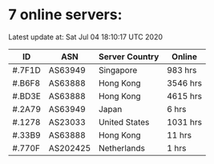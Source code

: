 # 7 online servers:

Latest update at: Sat Jul 04 18:10:17 UTC 2020

| ID | ASN | Server Country | Online |
| -- | --- | -------------- | ------ |
| #.7F1D | AS63949 | Singapore | 983 hrs |
| #.B6F8 | AS63888 | Hong Kong | 3546 hrs |
| #.BD3E | AS63888 | Hong Kong | 4615 hrs |
| #.2A79 | AS63949 | Japan | 6 hrs |
| #.1278 | AS23033 | United States | 1031 hrs |
| #.33B9 | AS63888 | Hong Kong | 11 hrs |
| #.770F | AS202425 | Netherlands | 1 hrs |

